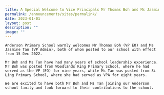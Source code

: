 ```yaml
---
title: A Special Welcome to Vice Principals Mr Thomas Boh and Ms Jasmine Tan
permalink: /announcements/sites/permalink/
date: 2023-01-01
layout: post
description: ""
image: ""
---
```

	Anderson Primary School warmly welcomes Mr Thomas Boh (VP EO) and Ms Jasmine Tan (VP Admin), both of whom posted to our school with effect from 15 Dec 2022. 

	Mr Boh and Ms Tan have had many years of school leadership experience. Mr Boh was posted from Woodlands Ring Primary School, where he had served as the VP (EO) for nine years, while Ms Tan was posted from Si Ling Primary School, where she had served as VPA for eight years. 
	
	We are excited to have both Mr Boh and Ms Tan joining our Anderson school family and look forward to their contributions to the school.